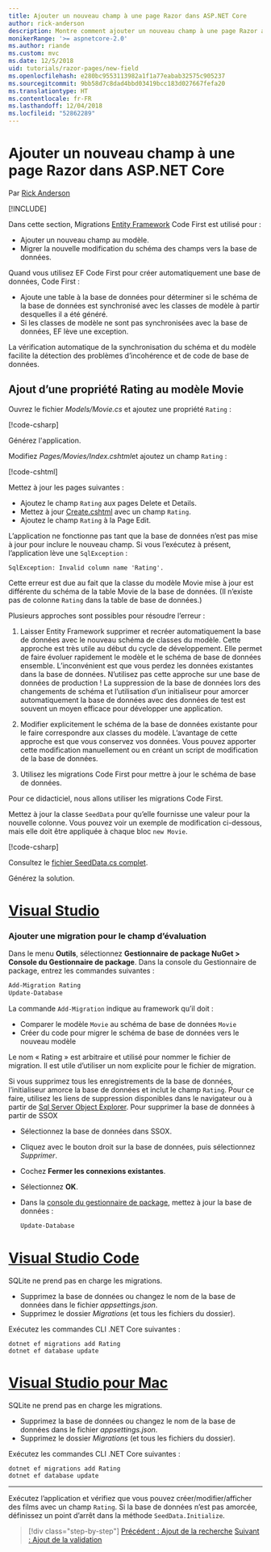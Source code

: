 ```yaml
---
title: Ajouter un nouveau champ à une page Razor dans ASP.NET Core
author: rick-anderson
description: Montre comment ajouter un nouveau champ à une page Razor avec Entity Framework Core
monikerRange: '>= aspnetcore-2.0'
ms.author: riande
ms.custom: mvc
ms.date: 12/5/2018
uid: tutorials/razor-pages/new-field
ms.openlocfilehash: e280bc9553113982a1f1a77eabab32575c905237
ms.sourcegitcommit: 9bb58d7c8dad4bbd03419bcc183d027667fefa20
ms.translationtype: HT
ms.contentlocale: fr-FR
ms.lasthandoff: 12/04/2018
ms.locfileid: "52862289"
---
```

# <a name="add-a-new-field-to-a-razor-page-in-aspnet-core"></a>Ajouter un nouveau champ à une page Razor dans ASP.NET Core

Par [Rick Anderson](https://twitter.com/RickAndMSFT)

[!INCLUDE[](~/includes/rp/download.md)]

Dans cette section, Migrations [Entity Framework](/ef/core/get-started/aspnetcore/new-db) Code First est utilisé pour :

* Ajouter un nouveau champ au modèle.
* Migrer la nouvelle modification du schéma des champs vers la base de données.

Quand vous utilisez EF Code First pour créer automatiquement une base de données, Code First :

* Ajoute une table à la base de données pour déterminer si le schéma de la base de données est synchronisé avec les classes de modèle à partir desquelles il a été généré.
* Si les classes de modèle ne sont pas synchronisées avec la base de données, EF lève une exception.

La vérification automatique de la synchronisation du schéma et du modèle facilite la détection des problèmes d’incohérence et de code de base de données.

## <a name="adding-a-rating-property-to-the-movie-model"></a>Ajout d’une propriété Rating au modèle Movie

Ouvrez le fichier *Models/Movie.cs* et ajoutez une propriété `Rating` :

[!code-csharp[](razor-pages-start/sample/RazorPagesMovie22/Models/MovieDateRating.cs?highlight=13&name=snippet)]

Générez l'application.

Modifiez *Pages/Movies/Index.cshtml*et ajoutez un champ `Rating` :

[!code-cshtml[](razor-pages-start/sample/RazorPagesMovie22/Pages/Movies/IndexRating.cshtml.?highlight=40-42,61-63)]

Mettez à jour les pages suivantes :

* Ajoutez le champ `Rating` aux pages Delete et Details.
* Mettez à jour [Create.cshtml](https://github.com/aspnet/Docs/tree/master/aspnetcore/tutorials/razor-pages/razor-pages-start/sample/RazorPagesMovie22/Pages/Movies/Create.cshtml) avec un champ `Rating`.
* Ajoutez le champ `Rating` à la Page Edit.

L’application ne fonctionne pas tant que la base de données n’est pas mise à jour pour inclure le nouveau champ. Si vous l’exécutez à présent, l’application lève une `SqlException` :

`SqlException: Invalid column name 'Rating'.`

Cette erreur est due au fait que la classe du modèle Movie mise à jour est différente du schéma de la table Movie de la base de données. (Il n’existe pas de colonne `Rating` dans la table de base de données.)

Plusieurs approches sont possibles pour résoudre l’erreur :

1. Laisser Entity Framework supprimer et recréer automatiquement la base de données avec le nouveau schéma de classes du modèle. Cette approche est très utile au début du cycle de développement. Elle permet de faire évoluer rapidement le modèle et le schéma de base de données ensemble. L’inconvénient est que vous perdez les données existantes dans la base de données. N’utilisez pas cette approche sur une base de données de production ! La suppression de la base de données lors des changements de schéma et l’utilisation d’un initialiseur pour amorcer automatiquement la base de données avec des données de test est souvent un moyen efficace pour développer une application.

2. Modifier explicitement le schéma de la base de données existante pour le faire correspondre aux classes du modèle. L’avantage de cette approche est que vous conservez vos données. Vous pouvez apporter cette modification manuellement ou en créant un script de modification de la base de données.

3. Utilisez les migrations Code First pour mettre à jour le schéma de base de données.

Pour ce didacticiel, nous allons utiliser les migrations Code First.

Mettez à jour la classe `SeedData` pour qu’elle fournisse une valeur pour la nouvelle colonne. Vous pouvez voir un exemple de modification ci-dessous, mais elle doit être appliquée à chaque bloc `new Movie`.

[!code-csharp[](razor-pages-start/sample/RazorPagesMovie22/Models/SeedDataRating.cs?name=snippet1&highlight=8)]

Consultez le [fichier SeedData.cs complet](https://github.com/aspnet/Docs/blob/master/aspnetcore/tutorials/razor-pages/razor-pages-start/sample/RazorPagesMovie22/Models/SeedDataRating.cs).

Générez la solution.

<!-- VS -------------------------->
# <a name="visual-studiotabvisual-studio"></a>[Visual Studio](#tab/visual-studio)

<a name="pmc"></a>

### <a name="add-a-migration-for-the-rating-field"></a>Ajouter une migration pour le champ d’évaluation

Dans le menu **Outils**, sélectionnez **Gestionnaire de package NuGet > Console du Gestionnaire de package**.
Dans la console du Gestionnaire de package, entrez les commandes suivantes :

```powershell
Add-Migration Rating
Update-Database
```

La commande `Add-Migration` indique au framework qu’il doit :

* Comparer le modèle `Movie` au schéma de base de données `Movie`
* Créer du code pour migrer le schéma de base de données vers le nouveau modèle

Le nom « Rating » est arbitraire et utilisé pour nommer le fichier de migration. Il est utile d’utiliser un nom explicite pour le fichier de migration.

<a name="ssox"></a>

Si vous supprimez tous les enregistrements de la base de données, l’initialiseur amorce la base de données et inclut le champ `Rating`. Pour ce faire, utilisez les liens de suppression disponibles dans le navigateur ou à partir de [Sql Server Object Explorer](xref:tutorials/razor-pages/sql#ssox). Pour supprimer la base de données à partir de SSOX

* Sélectionnez la base de données dans SSOX.
* Cliquez avec le bouton droit sur la base de données, puis sélectionnez *Supprimer*.
* Cochez **Fermer les connexions existantes**.
* Sélectionnez **OK**.
* Dans la [console du gestionnaire de package](xref:tutorials/razor-pages/new-field#pmc), mettez à jour la base de données :

  ```powershell
  Update-Database
  ```

<!-- Code -------------------------->
# <a name="visual-studio-codetabvisual-studio-code"></a>[Visual Studio Code](#tab/visual-studio-code)

<!-- copy/paste this tab to the next. Not worth an include  --> SQLite ne prend pas en charge les migrations.

* Supprimez la base de données ou changez le nom de la base de données dans le fichier *appsettings.json*.
* Supprimez le dossier *Migrations* (et tous les fichiers du dossier).

Exécutez les commandes CLI .NET Core suivantes :

```console
dotnet ef migrations add Rating
dotnet ef database update
```

<!-- Mac -------------------------->
# <a name="visual-studio-for-mactabvisual-studio-mac"></a>[Visual Studio pour Mac](#tab/visual-studio-mac)

SQLite ne prend pas en charge les migrations.

* Supprimez la base de données ou changez le nom de la base de données dans le fichier *appsettings.json*.
* Supprimez le dossier *Migrations* (et tous les fichiers du dossier).

Exécutez les commandes CLI .NET Core suivantes :

```console
dotnet ef migrations add Rating
dotnet ef database update
```

---  
<!-- End of VS tabs -->

Exécutez l’application et vérifiez que vous pouvez créer/modifier/afficher des films avec un champ `Rating`. Si la base de données n’est pas amorcée, définissez un point d’arrêt dans la méthode `SeedData.Initialize`.

> [!div class="step-by-step"]
> [Précédent : Ajout de la recherche](xref:tutorials/razor-pages/search)
> [Suivant : Ajout de la validation](xref:tutorials/razor-pages/validation)
